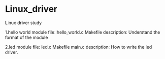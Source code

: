 # Linux_driver
Linux driver study

1.hello world module
file: hello_world.c
	  Makefile
description: Understand the format of the module

2.led module
file: led.c
	  Makefile
	  main.c
description: How to write the led driver.